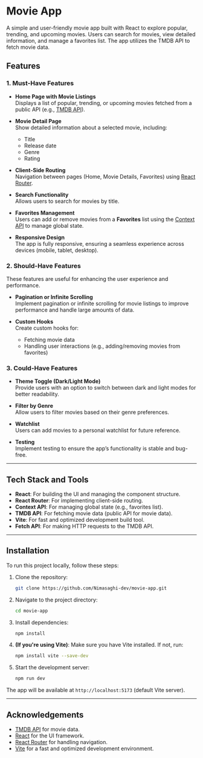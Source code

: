 
# Movie App

A simple and user-friendly movie app built with React to explore popular, trending, and upcoming movies. Users can search for movies, view detailed information, and manage a favorites list. The app utilizes the TMDB API to fetch movie data.

## Features

### 1. **Must-Have Features**

- **Home Page with Movie Listings**  
  Displays a list of popular, trending, or upcoming movies fetched from a public API (e.g., [TMDB API](https://www.themoviedb.org/documentation/api)).
  
- **Movie Detail Page**  
  Show detailed information about a selected movie, including:
  - Title
  - Release date
  - Genre
  - Rating

- **Client-Side Routing**  
  Navigation between pages (Home, Movie Details, Favorites) using [React Router](https://reactrouter.com/).

- **Search Functionality**  
  Allows users to search for movies by title.

- **Favorites Management**  
  Users can add or remove movies from a **Favorites** list using the [Context API](https://reactjs.org/docs/context.html) to manage global state.

- **Responsive Design**  
  The app is fully responsive, ensuring a seamless experience across devices (mobile, tablet, desktop).

### 2. **Should-Have Features**
These features are useful for enhancing the user experience and performance.

- **Pagination or Infinite Scrolling**  
  Implement pagination or infinite scrolling for movie listings to improve performance and handle large amounts of data.

- **Custom Hooks**  
  Create custom hooks for:
  - Fetching movie data
  - Handling user interactions (e.g., adding/removing movies from favorites)

### 3. **Could-Have Features**

- **Theme Toggle (Dark/Light Mode)**  
  Provide users with an option to switch between dark and light modes for better readability.

- **Filter by Genre**  
  Allow users to filter movies based on their genre preferences.

- **Watchlist**  
  Users can add movies to a personal watchlist for future reference.

- **Testing**  
  Implement testing to ensure the app’s functionality is stable and bug-free.

---

## Tech Stack and Tools

- **React**: For building the UI and managing the component structure.
- **React Router**: For implementing client-side routing.
- **Context API**: For managing global state (e.g., favorites list).
- **TMDB API**: For fetching movie data (public API for movie data).
- **Vite**: For fast and optimized development build tool.
- **Fetch API**: For making HTTP requests to the TMDB API.

---

## Installation

To run this project locally, follow these steps:

1. Clone the repository:
   ```bash
   git clone https://github.com/Nimasaghi-dev/movie-app.git
   ```

2. Navigate to the project directory:
   ```bash
   cd movie-app
   ```

3. Install dependencies:
   ```bash
   npm install
   ```

4. **(If you're using Vite)**: Make sure you have Vite installed. If not, run:
   ```bash
   npm install vite --save-dev
   ```

5. Start the development server:
   ```bash
   npm run dev
   ```

The app will be available at `http://localhost:5173` (default Vite server).

---

## Acknowledgements

- [TMDB API](https://www.themoviedb.org/documentation/api) for movie data.
- [React](https://reactjs.org/) for the UI framework.
- [React Router](https://reactrouter.com/) for handling navigation.
- [Vite](https://vitejs.dev/) for a fast and optimized development environment.
